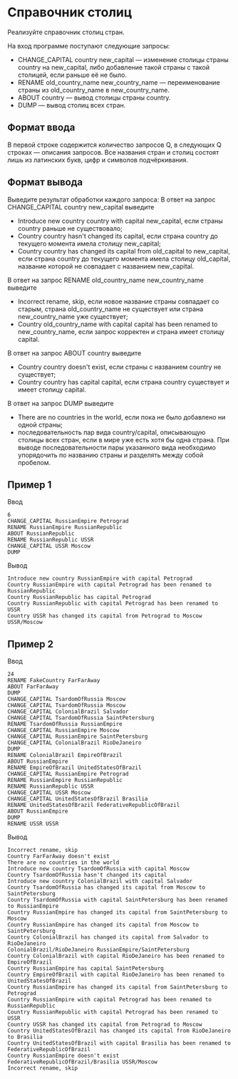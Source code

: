# Справочник столиц

Реализуйте справочник столиц стран.

На вход программе поступают следующие запросы:

* CHANGE_CAPITAL country new_capital — изменение столицы страны country на new_capital, либо добавление такой страны с такой столицей, если раньше её не было.
* RENAME old_country_name new_country_name — переименование страны из old_country_name в new_country_name.
* ABOUT country — вывод столицы страны country.
* DUMP — вывод столиц всех стран.

## Формат ввода

В первой строке содержится количество запросов Q, в следующих Q строках — описания запросов. Все названия стран и столиц состоят лишь из латинских букв, цифр и символов подчёркивания.

## Формат вывода

Выведите результат обработки каждого запроса:
В ответ на запрос CHANGE_CAPITAL country new_capital выведите

* Introduce new country country with capital new_capital, если страны country раньше не существовало;
* Country country hasn't changed its capital, если страна country до текущего момента имела столицу new_capital;
* Country country has changed its capital from old_capital to new_capital, если страна country до текущего момента имела столицу old_capital, название которой не совпадает с названием new_capital.

В ответ на запрос RENAME old_country_name new_country_name выведите

* Incorrect rename, skip, если новое название страны совпадает со старым, страна old_country_name не существует или страна new_country_name уже существует;
* Country old_country_name with capital capital has been renamed to new_country_name, если запрос корректен и страна имеет столицу capital.

В ответ на запрос ABOUT country выведите

* Country country doesn't exist, если страны с названием country не существует;
* Country country has capital capital, если страна country существует и имеет столицу capital.

В ответ на запрос DUMP выведите

* There are no countries in the world, если пока не было добавлено ни одной страны;
* последовательность пар вида country/capital, описывающую столицы всех стран, если в мире уже есть хотя бы одна страна. При выводе последовательности пары указанного вида необходимо упорядочить по названию страны и разделять между собой пробелом.

## Пример 1

Ввод

```
6
CHANGE_CAPITAL RussianEmpire Petrograd
RENAME RussianEmpire RussianRepublic
ABOUT RussianRepublic
RENAME RussianRepublic USSR
CHANGE_CAPITAL USSR Moscow
DUMP
```

Вывод

```
Introduce new country RussianEmpire with capital Petrograd
Country RussianEmpire with capital Petrograd has been renamed to RussianRepublic
Country RussianRepublic has capital Petrograd
Country RussianRepublic with capital Petrograd has been renamed to USSR
Country USSR has changed its capital from Petrograd to Moscow
USSR/Moscow
```

## Пример 2

Ввод

```
24
RENAME FakeCountry FarFarAway
ABOUT FarFarAway
DUMP
CHANGE_CAPITAL TsardomOfRussia Moscow
CHANGE_CAPITAL TsardomOfRussia Moscow
CHANGE_CAPITAL ColonialBrazil Salvador
CHANGE_CAPITAL TsardomOfRussia SaintPetersburg
RENAME TsardomOfRussia RussianEmpire
CHANGE_CAPITAL RussianEmpire Moscow
CHANGE_CAPITAL RussianEmpire SaintPetersburg
CHANGE_CAPITAL ColonialBrazil RioDeJaneiro
DUMP
RENAME ColonialBrazil EmpireOfBrazil
ABOUT RussianEmpire
RENAME EmpireOfBrazil UnitedStatesOfBrazil
CHANGE_CAPITAL RussianEmpire Petrograd
RENAME RussianEmpire RussianRepublic
RENAME RussianRepublic USSR
CHANGE_CAPITAL USSR Moscow
CHANGE_CAPITAL UnitedStatesOfBrazil Brasilia
RENAME UnitedStatesOfBrazil FederativeRepublicOfBrazil
ABOUT RussianEmpire
DUMP
RENAME USSR USSR
```

Вывод
```
Incorrect rename, skip
Country FarFarAway doesn't exist
There are no countries in the world
Introduce new country TsardomOfRussia with capital Moscow
Country TsardomOfRussia hasn't changed its capital
Introduce new country ColonialBrazil with capital Salvador
Country TsardomOfRussia has changed its capital from Moscow to SaintPetersburg
Country TsardomOfRussia with capital SaintPetersburg has been renamed to RussianEmpire
Country RussianEmpire has changed its capital from SaintPetersburg to Moscow
Country RussianEmpire has changed its capital from Moscow to SaintPetersburg
Country ColonialBrazil has changed its capital from Salvador to RioDeJaneiro
ColonialBrazil/RioDeJaneiro RussianEmpire/SaintPetersburg
Country ColonialBrazil with capital RioDeJaneiro has been renamed to EmpireOfBrazil
Country RussianEmpire has capital SaintPetersburg
Country EmpireOfBrazil with capital RioDeJaneiro has been renamed to UnitedStatesOfBrazil
Country RussianEmpire has changed its capital from SaintPetersburg to Petrograd
Country RussianEmpire with capital Petrograd has been renamed to RussianRepublic
Country RussianRepublic with capital Petrograd has been renamed to USSR
Country USSR has changed its capital from Petrograd to Moscow
Country UnitedStatesOfBrazil has changed its capital from RioDeJaneiro to Brasilia
Country UnitedStatesOfBrazil with capital Brasilia has been renamed to FederativeRepublicOfBrazil
Country RussianEmpire doesn't exist
FederativeRepublicOfBrazil/Brasilia USSR/Moscow
Incorrect rename, skip
```